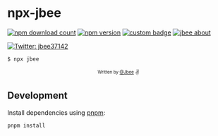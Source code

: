 # npx-jbee

[![npm download count](https://badgen.net/npm/dt/jbee)](https://badgen.net/npm/dt/jbee)
[![npm version](https://badge.fury.io/js/jbee.svg)](https://badge.fury.io/js/jbee)
[![custom badge](https://img.shields.io/badge/introduce-myself-orange)](https://img.shields.io/badge/introduce-myself-orange)
[![jbee about](https://img.shields.io/badge/about-jbee-yellow)](https://jbee.io/about)

<a href="https://twitter.com/jbee37142">
<img alt="Twitter: jbee37142" src="https://img.shields.io/twitter/follow/jbee37142.svg?style=social" target="_blank" />
</a>

```sh
$ npx jbee
```

<div align="center">
  <sub>
    <sup>Written by <a href="https://github.com/jbee37142">@Jbee</a></sup>
  </sub>
  <small>✌</small>
</div>

## Development

Install dependencies using [pnpm](https://pnpm.io):

```sh
pnpm install
```

